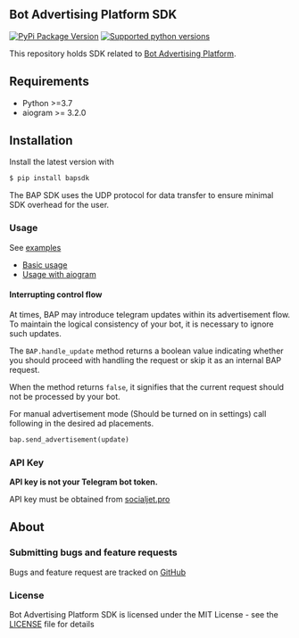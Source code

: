 ## Bot Advertising Platform SDK

[![PyPi Package Version](https://img.shields.io/pypi/v/bapsdk.svg?style=flat-square)](https://pypi.python.org/pypi/bapsdk)
[![Supported python versions](https://img.shields.io/pypi/pyversions/bapsdk.svg?style=flat-square)](https://pypi.python.org/pypi/bapsdk)

This repository holds SDK related to
[Bot Advertising Platform](https://publisher.socialjet.pro/).

## Requirements

- Python >=3.7
- aiogram >= 3.2.0

## Installation

Install the latest version with

```bash
$ pip install bapsdk
```

The BAP SDK uses the UDP protocol for data transfer to ensure minimal SDK overhead for the user.

### Usage

See [examples](./examples)

- [Basic usage](examples/basic.py)
- [Usage with aiogram](examples/aiogram_bot.py)

#### Interrupting control flow

At times, BAP may introduce telegram updates within its advertisement flow. To maintain the logical consistency of your bot, it is necessary to ignore such updates.

The `BAP.handle_update` method returns a boolean value indicating whether you should proceed with handling the request or skip it as an internal BAP request.

When the method returns `false`, it signifies that the current request should not be processed by your bot.

For manual advertisement mode (Should be turned on in settings) call following in the desired ad placements.

```python
bap.send_advertisement(update)
```

### API Key

**API key is not your Telegram bot token.**

API key must be obtained from [socialjet.pro](https://publisher.socialjet.pro/)

## About

### Submitting bugs and feature requests

Bugs and feature request are tracked on [GitHub](https://github.com/codd-tech/bap-sdk-python)

### License

Bot Advertising Platform SDK is licensed under the MIT License - see the [LICENSE](LICENSE) file for details
